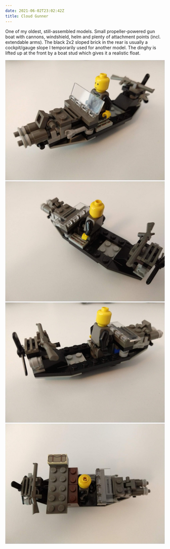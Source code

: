 ```yaml
---
date: 2021-06-02T23:02:42Z
title: Cloud Gunner
---
```


One of my oldest, still-assembled models.
Small propeller-powered gun boat with cannons, windshield, helm and plenty of attachment points (incl. extendable arms).
The black 2x2 sloped brick in the rear is usually a cockpit/gauge slope I temporarily used for another model.
The dinghy is lifted up at the front by a boat stud which gives it a realistic float.

![Cloud Gunner](cloud_gunner.jpg)
![Cloud Gunner: left side rear view](cloud_gunner_left_rear.jpg)
![Cloud Gunner: right side rear view](cloud_gunner_right_rear.jpg)
![Cloud Gunner: loaded with box container and bed](cloud_gunner_loaded.jpg)
